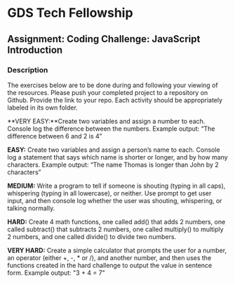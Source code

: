 # GDS Tech Fellowship

## Assignment: Coding Challenge: JavaScript Introduction

### Description
The exercises below are to be done during and following your viewing of the resources.  Please push your completed project to a repository on Github.  Provide the link to your repo. Each activity should be appropriately labeled in its own folder.

**VERY EASY:**Create two variables and assign a number to each. Console log the difference between the numbers. Example output: “The difference between 6 and 2 is 4”

**EASY:** Create two variables and assign a person’s name to each. Console log a statement that says which name is shorter or longer, and by how many characters. Example output: “The name Thomas is longer than John by 2 characters”

**MEDIUM:** Write a program to tell if someone is shouting (typing in all caps), whispering (typing in all lowercase), or neither. Use prompt to get user input, and then console log whether the user was shouting, whispering, or talking normally.

**HARD:** Create 4 math functions, one called add() that adds 2 numbers, one called subtract() that subtracts 2 numbers, one called multiply() to multiply 2 numbers, and one called divide() to divide two numbers.

**VERY HARD:** Create a simple calculator that prompts the user for a number, an operator (either +, -, * or /), and another number, and then uses the functions created in the hard challenge to output the value in sentence form. Example output: "3 + 4 = 7"